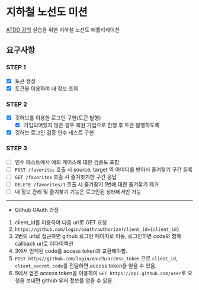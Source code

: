 # 지하철 노선도 미션
[ATDD 강의](https://edu.nextstep.camp/c/R89PYi5H) 실습을 위한 지하철 노선도 애플리케이션

## 요구사항
### STEP 1
- [x] 토큰 생성
- [x] 토큰을 이용하여 내 정보 조회

### STEP 2
- [x] 깃허브를 이용한 로그인 구현(토큰 발행)  
  - [x] 가입되어있지 않은 경우 회원 가입으로 진행 후 토큰 발행하도록
- [x] 깃허브 로그인 검증 인수 테스트 구현  

### STEP 3
- [ ] 인수 테스트에서 예외 케이스에 대한 검증도 포함
- [ ] `POST /favorites` 호출 시 source, target 역 아이디를 받아서 즐겨찾기 구간 등록
- [ ] `GET /favorites` 호출 시 즐겨찾기한 구간 응답
- [ ] `DELETE /favorites/1` 호출 시 즐겨찾기 1번에 대한 즐겨찾기 제거
- [ ] 내 정보 관리 및 즐겨찾기 기능은 로그인된 상태에서만 가능

--- 
* Github OAuth 과정
1. client_id를 이용하여 다음 url로 GET 요청
2. `https://github.com/login/oauth/authorize?client_id={client_id}`
3. 2번의 url로 접근하면 github 로그인 페이지로 이동, 로그인하면 code와 함께 callback url로 리다이렉션
4. 3에서 얻게된 code를 access token과 교환해야함.
5. `POST https//github.com/login/oauth/access_token` 으로 `client_id`, `client_secret`, `code`를 전달하면 access token을 얻을 수 있음.
6. 5에서 얻은 access token을 이용하여 `GET https://api.github.com/user`로 요청을 보내면 github 유저 정보를 얻을 수 있음.
